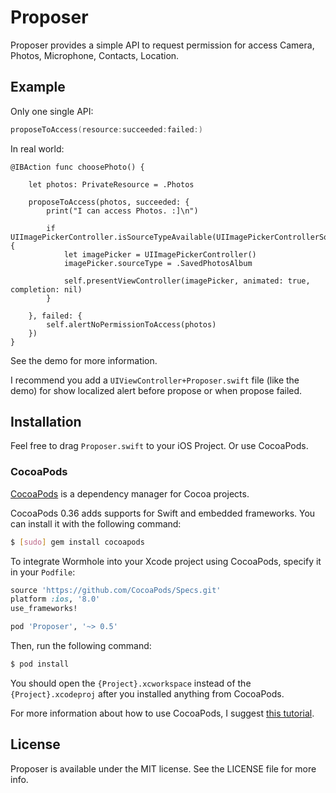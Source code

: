 # Proposer

Proposer provides a simple API to request permission for access Camera, Photos, Microphone, Contacts, Location.

## Example

Only one single API:

```swift
proposeToAccess(resource:succeeded:failed:)
```

In real world:

```
@IBAction func choosePhoto() {

    let photos: PrivateResource = .Photos

    proposeToAccess(photos, succeeded: {
        print("I can access Photos. :]\n")

        if UIImagePickerController.isSourceTypeAvailable(UIImagePickerControllerSourceType.SavedPhotosAlbum) {
            let imagePicker = UIImagePickerController()
            imagePicker.sourceType = .SavedPhotosAlbum

            self.presentViewController(imagePicker, animated: true, completion: nil)
        }

    }, failed: {
        self.alertNoPermissionToAccess(photos)
    })
}
```

See the demo for more information.

I recommend you add a `UIViewController+Proposer.swift` file (like the demo) for show localized alert before propose or when propose failed.

## Installation

Feel free to drag `Proposer.swift` to your iOS Project. Or use CocoaPods.

### CocoaPods

[CocoaPods](http://cocoapods.org) is a dependency manager for Cocoa projects.

CocoaPods 0.36 adds supports for Swift and embedded frameworks. You can install it with the following command:

```bash
$ [sudo] gem install cocoapods
```

To integrate Wormhole into your Xcode project using CocoaPods, specify it in your `Podfile`:

```ruby
source 'https://github.com/CocoaPods/Specs.git'
platform :ios, '8.0'
use_frameworks!

pod 'Proposer', '~> 0.5'
```

Then, run the following command:

```bash
$ pod install
```

You should open the `{Project}.xcworkspace` instead of the `{Project}.xcodeproj` after you installed anything from CocoaPods.

For more information about how to use CocoaPods, I suggest [this tutorial](http://www.raywenderlich.com/64546/introduction-to-cocoapods-2).

## License

Proposer is available under the MIT license. See the LICENSE file for more info.